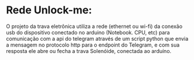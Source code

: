 # Rede Unlock-me:
O projeto da trava eletrônica utiliza a rede (ethernet ou wi-fi)  da conexão usb do dispositivo conectado no arduino (Notebook. CPU, etc) para comunicação com a api do telegram através de um script python que envia a mensagem no protocolo http para o endpoint do Telegram, e com sua resposta ele abre ou fecha a trava Solenóide, conectada ao arduíno.

